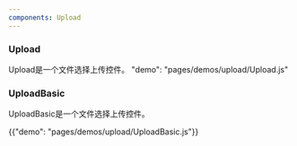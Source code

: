 ```yaml
---
components: Upload
---
```


###  Upload

Upload是一个文件选择上传控件。
"demo": "pages/demos/upload/Upload.js"


###  UploadBasic

UploadBasic是一个文件选择上传控件。

{{"demo": "pages/demos/upload/UploadBasic.js"}}